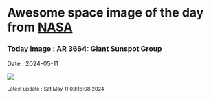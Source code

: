 
# Awesome space image of the day from [NASA](https://api.nasa.gov/)

### Today image : AR 3664: Giant Sunspot Group
Date : 2024-05-11

![](https://apod.nasa.gov/apod/image/2405/SunAr3664_Fantasia_960.jpg)

<small>Latest update : Sat May 11 08:16:08 2024</small>
        
